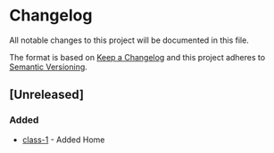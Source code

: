 # Changelog

All notable changes to this project will be documented in this file.

The format is based on [Keep a Changelog](http://keepachangelog.com/en/1.0.0/)
and this project adheres to [Semantic Versioning](http://semver.org/spec/v2.0.0.html).

## [Unreleased]

### Added

- [class-1](https://www.youtube.com/watch?v=A2k290Fj_UA&list=PLgQHOfYMaGIX0qH2G_BDkO5HWeDJoZIfu&index=9&ab_channel=Dotcode) - Added Home 
